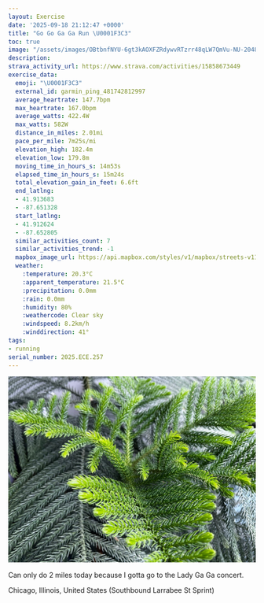 ```yaml
---
layout: Exercise
date: '2025-09-18 21:12:47 +0000'
title: "Go Go Ga Ga Run \U0001F3C3"
toc: true
image: "/assets/images/OBtbnfNYU-6gt3kAOXFZRdywvRTzrr48qLW7QmVu-NU-2048x1536.jpg.jpeg"
description:
strava_activity_url: https://www.strava.com/activities/15858673449
exercise_data:
  emoji: "\U0001F3C3"
  external_id: garmin_ping_481742812997
  average_heartrate: 147.7bpm
  max_heartrate: 167.0bpm
  average_watts: 422.4W
  max_watts: 582W
  distance_in_miles: 2.01mi
  pace_per_mile: 7m25s/mi
  elevation_high: 182.4m
  elevation_low: 179.8m
  moving_time_in_hours_s: 14m53s
  elapsed_time_in_hours_s: 15m24s
  total_elevation_gain_in_feet: 6.6ft
  end_latlng:
  - 41.913683
  - -87.651328
  start_latlng:
  - 41.912624
  - -87.652805
  similar_activities_count: 7
  similar_activities_trend: -1
  mapbox_image_url: https://api.mapbox.com/styles/v1/mapbox/streets-v11/static/path-5+787af2-1.0(ooy~Fxv~uO_%40%40%5BAWDQHc%40%40%5BDc%40CWB%5B%3Fe%40Bc%40IWAM%40_%40HKFKC_%40BGA%5BAgAB%5DBKICU%40UC_%40Wk%40EUC%7BAMq%40Ac%40%40s%40HkAA%7DAD%5BC%5DAo%40%40_%40%40eCC%7BBFqDGs%40OGOOMEe%40EQGaBA%7D%40%3FWDgAAa%40Na%40Dm%40%3Fg%40CQBq%40%5CM%40aA%40MCKEKOG%5DBYC_E%40WAu%40AuDDkBF%5BHUJIVE%7CB%40vBMpA%3FjCQ~%40%40p%40Ct%40DlBEf%40ElABfBI%5E%3F~AEpABdAClB%40zAKX%3FNDBDB~B%3Fr%40Gt%40%3Fr%40DpAAlBDp%40ApBFf%40%40~DJx%40%3Ft%40Ez%40AxA),pin-s-s+e5b22e(-87.65309,41.91496),pin-s-f+89ae00(-87.64937,41.913880000000006)/auto/800x800?access_token=pk.eyJ1Ijoiam9zaGJlY2ttYW4iLCJhIjoiY205eWR2aDd1MWZ6djJrbXc4a3M0bWZleiJ9.XiG9OWkNcZk2QzjJbxLB4A
  weather:
    :temperature: 20.3°C
    :apparent_temperature: 21.5°C
    :precipitation: 0.0mm
    :rain: 0.0mm
    :humidity: 80%
    :weathercode: Clear sky
    :windspeed: 8.2km/h
    :winddirection: 41°
tags:
- running
serial_number: 2025.ECE.257
---
```

![Go Go Ga Ga Run](/assets/images/OBtbnfNYU-6gt3kAOXFZRdywvRTzrr48qLW7QmVu-NU-2048x1536.jpg.jpeg)

Can only do 2 miles today because I gotta go to the Lady Ga Ga concert.

Chicago, Illinois, United States (Southbound Larrabee St Sprint)
